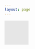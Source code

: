 ```yaml
---
layout: page
---
```


<!doctype html>
<html>
  <head>
    <title>JanJan-UI</title>
  </head>
  <body>
    <div style='background-color:#e6e6e6;width:5rem;height:5rem;border-radius=0.25rem'></div>
  </body>
</html>
